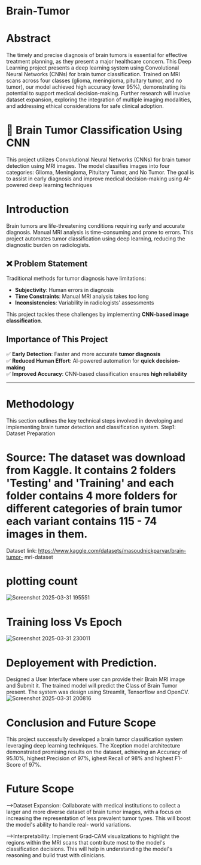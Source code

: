 # Brain-Tumor
# Abstract
The timely and precise diagnosis of brain tumors is essential for effective treatment planning, as they present a major healthcare concern. This Deep Learning project presents a deep learning system using Convolutional Neural Networks (CNNs) for brain tumor classification. Trained on MRI scans across four classes (glioma, meningioma, pituitary tumor, and no tumor), our model achieved high accuracy (over 95%), demonstrating its potential to support medical decision-making. Further research will involve dataset expansion, exploring the integration of multiple imaging modalities, and addressing ethical considerations for safe clinical adoption.


# 🧠 Brain Tumor Classification Using CNN
This project utilizes Convolutional Neural Networks (CNNs) for brain tumor detection using MRI images. The model classifies images into four categories: Glioma, Meningioma, Pituitary Tumor, and No Tumor. The goal is to assist in early diagnosis and improve medical decision-making using AI-powered deep learning techniques


# Introduction
Brain tumors are life-threatening conditions requiring early and accurate diagnosis. Manual MRI analysis is time-consuming and prone to errors. This project automates tumor classification using deep learning, reducing the diagnostic burden on radiologists.

## ❌ Problem Statement  
Traditional methods for tumor diagnosis have limitations:  
- **Subjectivity**: Human errors in diagnosis  
- **Time Constraints**: Manual MRI analysis takes too long  
- **Inconsistencies**: Variability in radiologists' assessments  

This project tackles these challenges by implementing **CNN-based image classification**. 

##  Importance of This Project  
✅ **Early Detection**: Faster and more accurate **tumor diagnosis**  
✅ **Reduced Human Effort**: AI-powered automation for **quick decision-making**  
✅ **Improved Accuracy**: CNN-based classification ensures **high reliability**  

---


 # Methodology
 This section outlines the key technical steps involved in developing and implementing brain tumor detection and classification system.
Step1: Dataset Preparation

# Source: The dataset was download from Kaggle. It contains 2 folders 'Testing' and 'Training' and each folder contains 4 more folders for different categories of brain tumor each variant contains 115 - 74 images in them.
Dataset link:	https://www.kaggle.com/datasets/masoudnickparvar/brain-tumor- mri-dataset

# plotting count
![Screenshot 2025-03-31 195551](https://github.com/user-attachments/assets/a2344f39-018c-4dc5-8e00-a06cd3431e02)

# Training loss Vs Epoch
![Screenshot 2025-03-31 230011](https://github.com/user-attachments/assets/5b88f76c-aa1e-4b10-9e54-3493924b7c93)

# Deployement with Prediction.
Designed a User Interface where user can provide their Brain MRI image and Submit it. The trained model will predict the Class of Brain Tumor present.
The system was design using Streamlit, Tensorflow and OpenCV. 
![Screenshot 2025-03-31 200816](https://github.com/user-attachments/assets/e19a9da0-528a-47df-8fc8-5e05194d3965)

# Conclusion and Future Scope
This project successfully developed a brain tumor classification system leveraging deep learning techniques. The Xception model architecture demonstrated promising results on the dataset, achieving an Accuracy of 95.10%, highest Precision of 97%, ighest Recall of 98% and highest F1-Score of 97%.

# Future Scope
-->Dataset Expansion: Collaborate with medical institutions to collect a larger and more diverse dataset of brain tumor images, with a focus on increasing the representation of less prevalent tumor types. This will boost the model's ability to handle real- world variations.

-->Interpretability: Implement Grad-CAM visualizations to highlight the regions within the MRI scans that contribute most to the model's classification decisions. This will help in understanding the model's reasoning and build trust with clinicians.
